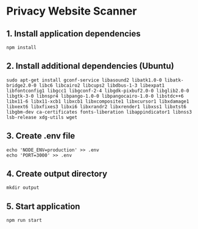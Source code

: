 # Privacy Website Scanner

## 1. Install application dependencies

```
npm install
```

## 2. Install additional dependencies (Ubuntu)

```
sudo apt-get install gconf-service libasound2 libatk1.0-0 libatk-bridge2.0-0 libc6 libcairo2 libcups2 libdbus-1-3 libexpat1 libfontconfig1 libgcc1 libgconf-2-4 libgdk-pixbuf2.0-0 libglib2.0-0 libgtk-3-0 libnspr4 libpango-1.0-0 libpangocairo-1.0-0 libstdc++6 libx11-6 libx11-xcb1 libxcb1 libxcomposite1 libxcursor1 libxdamage1 libxext6 libxfixes3 libxi6 libxrandr2 libxrender1 libxss1 libxtst6 libgbm-dev ca-certificates fonts-liberation libappindicator1 libnss3 lsb-release xdg-utils wget
```

## 3. Create .env file

```
echo 'NODE_ENV=production' >> .env
echo 'PORT=3000' >> .env
```

## 4. Create output directory

```
mkdir output
```

## 5. Start application

```
npm run start
```
